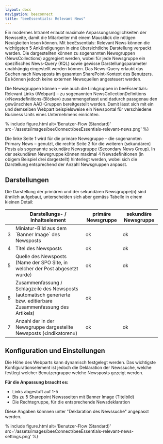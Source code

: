```yaml
---
layout: docs
navigation: beeconnect
title: "beeEssentials: Relevant News"
---
```

Ein modernes Intranet erlaubt maximale Anpassungsmöglichkeiten der Newsseite, damit die Mitarbeiter mit einem Mausklick die nötigen Neuigkeiten lesen können. Mit beeEssentials: Relevant News können die wichtigsten 5 Ankündigungen in eine übersichtliche Darstellung verpackt werden. Die dargestellten können zu sogenannten Newsgruppen (NewsCollections) aggregiert werden, wobei für jede Newsgruppe ein spezifisches News-Query (KQL) sowie gewisse Darstellungsparameter unabhängig eingestellt werden können. Das News-Query erlaubt das Suchen nach Newsposts im gesamten SharePoint-Kontext des Benutzers. Es können jedoch keine externen Newsquellen angesteuert werden.

Die Newsgruppen können – wie auch die Linkgruppen in beeEssentials: Relevant Links (Webpart) – zu sogenannten NewsCollectionDefinitions («Newsdefinitions-Blöcke») zusammengefasst und dadurch passgenau den gewünschten AAD-Gruppen bereitgestellt werden. Damit lässt sich mit ein und demselben Webpart beispielsweise ein Newsportal für verschiedene Business Units eines Unternehmens einrichten. 

% include figure.html alt='Benutzer-Flow (Standard)' src='/assets/images/beeConnect/beeEssentials-relevant-news.png' %}

Die linke Seite 1  wird für die primäre Newsgruppe – die sogenannten Primary News – genutzt, die rechte Seite 2  für die weiteren (sekundären) Posts als sogenannte sekundäre Newsgruppe (Secondary News Group). In der sekundären Newsgruppe können maximal 4 Newsdefinitionen (in obigem Beispiel drei dargestellt) hinterlegt werden, wobei sich die Darstellung entsprechend der Anzahl Newsgruppen anpasst.

## Darstellungen

Die Darstellung der primären und der sekundären Newsgruppe(n) sind ähnlich aufgebaut, unterscheiden sich aber gemäss Tabelle in einem kleinen Detail:

<table class="table table-striped table-responsive">
<thead>
    <tr>
        <th></th>
        <th>Darstellungs- / Inhaltselement</th>
        <th>primäre Newsgruppe</th>
        <th>sekundäre Newsgruppe</th>
        </tr>
</thead>
<tbody>
    <tr>
        <td>3</td>
        <td>Miniatur-Bild aus dem `Banner Image` des Newsposts</td>
        <td>ok</td>
        <td >ok</td>
        </tr>
    <tr>
        <td>4</td>
        <td>Titel des Newsposts</td>
        <td>ok</td>
        <td>ok</td>
        </tr>
    <tr>
        <td>5</td>
        <td>Quelle des Newsposts (Name der SPO Site, in welcher der Post abgesetzt wurde)</td>
        <td>ok</td>
        <td>ok</td>
        </tr>
    <tr>
        <td>6</td>
        <td>Zusammenfassung / Schlagzeile des Newsposts (automatisch generierte bzw. editierbare Zusammenfassung des Artikels)</td>
        <td>ok</td>
        <td></td>
        </tr>
    <tr>
        <td>7</td>
        <td>Anzahl der in der Newsgruppe dargestellte Newsposts («Indikatoren»)</td>
        <td>ok</td>
        <td>ok</td>
        </tr>
</tbody>
</table>


## Konfiguration und Einstellungen
Die Höhe des Webparts kann dynamisch festgelegt werden. Das wichtigste Konfigurationselement ist jedoch die Deklaration der Newssuche, welche festlegt welcher Benutzergruppe welche Newsposts gezeigt werden.

**Für die Anpassung braucht es:**

* Links abgestuft auf 1-5
* Bis zu 5 Sharepoint Newssseiten mit Banner Image (Titelbild)
* Die Rechtegruppe, für die entsprechende Newsdeklaration

Diese Angaben könnnen unter "Deklaration des Newssuche" angepasst werden.

% include figure.html alt='Benutzer-Flow (Standard)' src='/assets/images/beeConnect/beeEssentials-relevant-news-settings.png' %}
